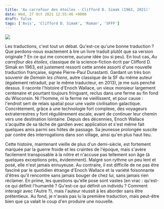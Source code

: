 ```yaml
---
title: 'Au carrefour des étoiles - Clifford D. Simak (1963, 2021)'
date: Wed, 27 Oct 2021 12:55:46 +0000
draft: false
tags: ['Avis', 'Clifford D. Simak', 'Roman', 'SFFF']
---
```


![](https://carnetslunaires.wordpress.com/wp-content/uploads/2021/10/au-carrefour-des-etoiles.jpg?w=400)

Les traductions, c'est tout un débat. Qu'est-ce qu'une bonne traduction ? Que perdons-nous exactement à lire un livre traduit plutôt que sa version originale ? En ce qui me concerne, aucune idée (ou si peu). En tout cas, _Au carrefour des étoiles_, classique de la science-fiction écrit par Clifford D. Simak en 1963, est justement ressorti cette année assorti d'une nouvelle traduction française, signée Pierre-Paul Durastanti. Gardant un très bon souvenir de _Demain les chiens_, autre classique de la SF du même auteur (également retraduit, par le même traducteur, en 2013), je me suis penché dessus. Il raconte l'histoire d'Enoch Wallace, un vieux monsieur largement centenaire et pourtant toujours fringuant, reclus dans une ferme au fin fond du Wisconsin. Ni l'homme, ni la ferme ne vieillissent, et pour cause : l'endroit sert de relais spatial pour une vaste civilisation galactique. Concrètement, grâce à une technologie fort complexe, des voyageurs extraterrestres y font régulièrement escale, avant de continuer leur chemin vers une destination lointaine. Depuis des décennies, Enoch Wallace s'acquitte de sa tâche de gardien avec application et s'est même fait quelques amis parmi ses hôtes de passage. Sa jeunesse prolongée suscite par contre des interrogations dans son village, ainsi qu'en plus haut lieu.

Cette histoire, maintenant vieille de plus d'un demi-siècle, est fortement marquée par la guerre froide et les craintes de l'époque, mais s'avère facilement transposable à la nôtre et n'accuse pas tellement son âge (à quelques exceptions près, évidemment). Malgré son rythme un peu lent et posé, elle n'est jamais ennuyeuse. Au contraire, il est difficile de ne pas être fasciné par le quotidien étrange d'Enoch Wallace et la variété foisonnante d'êtres qu'il rencontre sans jamais bouger de chez lui, sans jamais rien réclamer. En prime, les questions qu'elle pose sont vastes (en vrac : qu'est-ce qui définit l'humanité ? Qu'est-ce qui définit un individu ? Comment interagir avec l'Autre ?), mais l'auteur réussit à les aborder sans être prétentieux. Au fond, je n'avais pas lu la première traduction, mais peut-être bien que ça valait le coup d'en produire une nouvelle.
